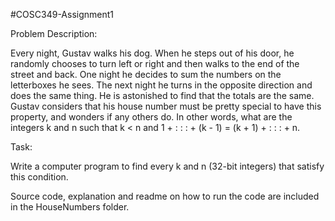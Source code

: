 #COSC349-Assignment1

Problem Description:

Every night, Gustav walks his dog. When he steps out of his door, he randomly chooses
to turn left or right and then walks to the end of the street and back. One night he
decides to sum the numbers on the letterboxes he sees. The next night he turns in the
opposite direction and does the same thing. He is astonished to find that the totals are
the same.
Gustav considers that his house number must be pretty special to have this property,
and wonders if any others do. In other words, what are the integers k and n such that
k < n and 1 + : : : + (k - 1) = (k + 1) + : : : + n.

Task:

Write a computer program to find every k and n (32-bit integers) that satisfy this condition.

Source code, explanation and readme on how to run the code are included in the HouseNumbers folder. 

